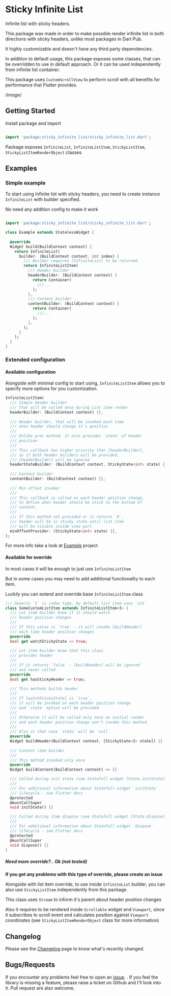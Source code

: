 # Sticky Infinite List

Infinite list with sticky headers.

This package was made in order to make possible
render infinite list in both directions with sticky headers, unlike most
packages in Dart Pub.

It highly customizable and doesn't have any third party dependencies.

In addition to default usage, this package exposes some classes, that
can be overridden to use in default approach. Or it can be used independently
from infinite list container.

This package uses `CustomScrollView` to perform scroll with all
benefits for performance that Flutter provides.

 /*image*/

## Getting Started

Install package and import

```dart

import 'package:sticky_infinite_list/sticky_infinite_list.dart';
```

Package exposes `InfiniteList`, `InfiniteListItem`, `StickyListItem`,
`StickyListItemRenderObject` classes

## Examples

### Simple example

To start using Infinite list with sticky headers,
you need to create instance `InfiniteList` with builder specified.

No need any addition config to make it work

```dart

import 'package:sticky_infinite_list/sticky_infinite_list.dart';

class Example extends StatelessWidget {
  
  @override
  Widget build(BuildContext context) {
    return InfiniteList(
      builder: (BuildContext context, int index) {
        /// Builder requires [InfiniteList] to be returned
        return InfiniteListItem(
          /// Header builder
          headerBuilder: (BuildContext context) {
            return Container(
              ///...
            );
          },
          /// Content builder
          contentBuilder: (BuildContext context) {
            return Container(
              ///...
            );
          },
        );
      }
    );
  }
}
```

### Extended configuration

#### Available configuration

Alongside with minimal config to start using, `InfiniteListItem`
allows you to specify more options for you customization.

```dart
InfiniteListItem(
  /// Simple Header builder
  /// that will be called once during List item render
  headerBuilder: (BuildContext context) {},
  
  /// Header builder, that will be invoked each time
  /// when header should change it's position
  /// 
  /// Unlike prev method, it also provides `state` of header
  /// position
  /// 
  /// This callback has higher priority than [headerBuilder],
  /// so if both header builders will be provided,
  /// [headerBuilder] will be ignored
  headerStateBuilder: (BuildContext context, StickyState<int> state) {},
  
  /// Content builder
  contentBuilder: (BuildContext context) {},
  
  /// Min offset invoker
  /// 
  /// This callback is called on each header position change,
  /// to define when header should be stick to the bottom of
  /// content.
  /// 
  /// If this method not provided or it returns `0`,
  /// header will be in sticky state until list item
  /// will be visible inside view port
  minOffsetProvider: (StickyState<int> state) {},
);
```

For more info take a look at
[Example](https://github.com/TatsuUkraine/flutter_sticky_infinite_list/tree/master/example) project

#### Available for override

In most cases it will be enough to just use `InfiniteListItem`

But in some cases you may need to add additional functionality to
each item.

Luckily you can extend and override base `InfiniteListItem` class

```dart
/// Generic `I` is index type, by default list item uses `int`
class SomeCustomListItem extends InfiniteListItem<I> {
  /// Let item builder know if it should watch
  /// header position changes
  /// 
  /// If this value is `true` - it will invoke [buildHeader]
  /// each time header position changes
  @override
  bool get watchStickyState => true;
  
  /// Let item builder know that this class
  /// provides header
  /// 
  /// If it returns `false` - [buildHeader] will be ignored 
  /// and never called
  @override
  bool get hasStickyHeader => true;
  
  /// This methods builds header
  /// 
  /// If [watchStickyState] is `true`,
  /// it will be invoked on each header position change
  /// and `state` option will be provided
  /// 
  /// Otherwise it will be called only once on initial render
  /// and each header position change won't invoke this method.
  /// 
  /// Also in that case `state` will be `null`
  @override
  Widget buildHeader(BuildContext context, [StickyState<I> state]) {}
  
  /// Content item builder
  /// 
  /// This method invoked only once
  @override
  Widget buildContent(BuildContext context) => {}

  /// Called during init state (see Statefull widget [State.initState])
  /// 
  /// For additional information about Statefull widget `initState`
  /// lifecycle - see Flutter docs
  @protected
  @mustCallSuper
  void initState() {}

  /// Called during item dispose (see Statefull widget [State.dispose])
  /// 
  /// For additional information about Statefull widget `dispose`
  /// lifecycle - see Flutter docs
  @protected
  @mustCallSuper
  void dispose() {}
}
```

##### Need more override?.. Ok (not tested)

**If you get any problems with this type of override,
 please create an issue**

Alongside with list item override, to use inside `InfiniteList` builder,
you can also use `StickyListItem` independently from this package.

This class uses `Stream` to inform it's parent about header position changes

Also it requires to be rendered inside `Scrollable` widget and `Viewport`,
since it subscribes to scroll event and calculates position
against `Viewport` coordinates (see `StickyListItemRenderObject` class
for more information)

## Changelog

Please see the [Changelog](https://github.com/TatsuUkraine/flutter_sticky_infinite_list/blob/master/CHANGELOG.md) page to know what's recently changed.

## Bugs/Requests

If you encounter any problems feel free to open an [issue](https://github.com/TatsuUkraine/flutter_sticky_infinite_list/issues).  .
If you feel the library is missing a feature,
please raise a ticket on Github and I'll look into it.
Pull request are also welcome.